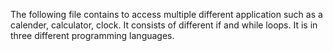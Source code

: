 The following file contains to access multiple different application such as a calender, calculator, clock.
It consists of different if and while loops.
It is in three different programming languages.
